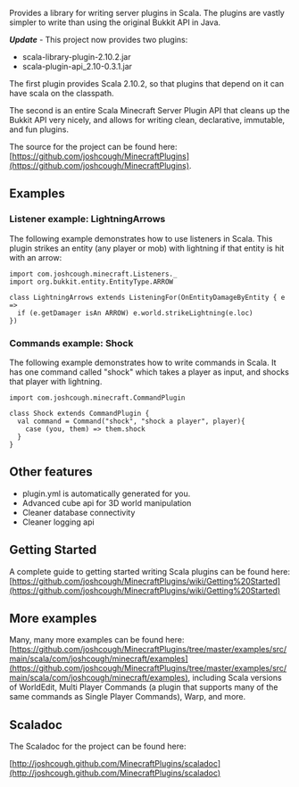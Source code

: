 Provides a library for writing server plugins in Scala. The plugins are vastly simpler to write than using the original Bukkit API in Java.

**_Update_** - This project now provides two plugins:

  * scala-library-plugin-2.10.2.jar
  * scala-plugin-api_2.10-0.3.1.jar

The first plugin provides Scala 2.10.2, so that plugins that depend on it can have scala on the classpath.

The second is an entire Scala Minecraft Server Plugin API that cleans up the Bukkit API very nicely, and allows for writing clean, declarative, immutable, and fun plugins.

The source for the project can be found here:
[https://github.com/joshcough/MinecraftPlugins](https://github.com/joshcough/MinecraftPlugins).

## Examples

### Listener example: LightningArrows

The following example demonstrates how to use listeners in Scala.
This plugin strikes an entity (any player or mob) with lightning if that entity is hit with an arrow:

    import com.joshcough.minecraft.Listeners._
    import org.bukkit.entity.EntityType.ARROW

    class LightningArrows extends ListeningFor(OnEntityDamageByEntity { e =>
      if (e.getDamager isAn ARROW) e.world.strikeLightning(e.loc)
    })

### Commands example: Shock

The following example demonstrates how to write commands in Scala.
It has one command called "shock" which takes a player as input, and shocks that player with lightning.

    import com.joshcough.minecraft.CommandPlugin

    class Shock extends CommandPlugin {
      val command = Command("shock", "shock a player", player){
        case (you, them) => them.shock
      }
    }

## Other features

* plugin.yml is automatically generated for you.
* Advanced cube api for 3D world manipulation
* Cleaner database connectivity
* Cleaner logging api

## Getting Started

A complete guide to getting started writing Scala plugins can be found here:
[https://github.com/joshcough/MinecraftPlugins/wiki/Getting%20Started](https://github.com/joshcough/MinecraftPlugins/wiki/Getting%20Started)

## More examples

Many, many more examples can be found here:
[https://github.com/joshcough/MinecraftPlugins/tree/master/examples/src/main/scala/com/joshcough/minecraft/examples](https://github.com/joshcough/MinecraftPlugins/tree/master/examples/src/main/scala/com/joshcough/minecraft/examples),
including Scala versions of WorldEdit, Multi Player Commands (a plugin that supports many of the
same commands as Single Player Commands), Warp, and more.

## Scaladoc

The Scaladoc for the project can be found here:

[http://joshcough.github.com/MinecraftPlugins/scaladoc](http://joshcough.github.com/MinecraftPlugins/scaladoc)